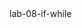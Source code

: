 <!DOCTYPE html>
<html>
<body>
<script>

alert ("This is lab 08... more Javascript conditionals.")


</script>
</body>
</html>
lab-08-if-while